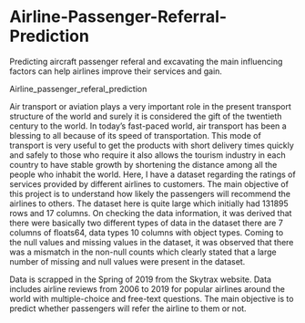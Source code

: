 # Airline-Passenger-Referral-Prediction
Predicting aircraft passenger referal and excavating the main influencing factors can help airlines improve their services and gain.

Airline_passenger_referal_prediction

Air transport or aviation plays a very important role in the present transport structure of the world and surely it is considered the gift of the twentieth century to the world. In today’s fast-paced world, air transport has been a blessing to all because of its speed of transportation. This mode of transport is very useful to get the products with short delivery times quickly and safely to those who require it also allows the tourism industry in each country to have stable growth by shortening the distance among all the people who inhabit the world. Here, I have a dataset regarding the ratings of services provided by different airlines to customers. The main objective of this project is to understand how likely the passengers will recommend the airlines to others. The dataset here is quite large which initially had 131895 rows and 17 columns. On checking the data information, it was derived that there were basically two different types of data in the dataset there are 7 columns of floats64, data types 10 columns with object types. Coming to the null values and missing values in the dataset, it was observed that there was a mismatch in the non-null counts which clearly stated that a large number of missing and null values were present in the dataset.

Data is scrapped in the Spring of 2019 from the Skytrax website. Data includes airline reviews from 2006 to 2019 for popular airlines around the world with multiple-choice and free-text questions. The main objective is to predict whether passengers will refer the airline to them or not.
